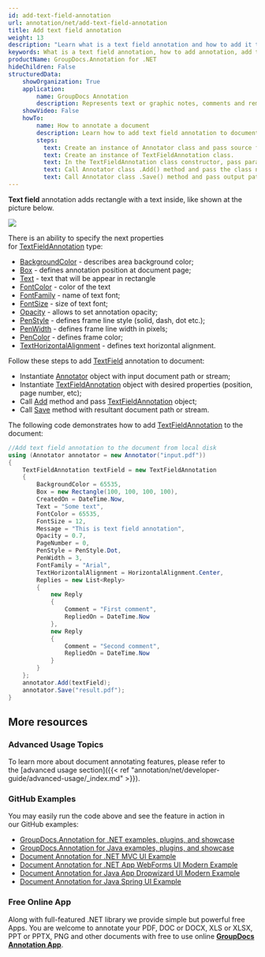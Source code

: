 ```yaml
---
id: add-text-field-annotation
url: annotation/net/add-text-field-annotation
title: Add text field annotation
weight: 13
description: "Learn what is a text field annotation and how to add it to a document programmatically using GroupDocs.Annotation for .NET."
keywords: What is a text field annotation, how to add annotation, add text field annotation
productName: GroupDocs.Annotation for .NET
hideChildren: False
structuredData:
    showOrganization: True
    application:    
        name: GroupDocs Annotation
        description: Represents text or graphic notes, comments and remarks attached to a specific part of the content of the document using C#
    showVideo: False
    howTo:
        name: How to annotate a document
        description: Learn how to add text field annotation to document step by step
        steps:
          text: Create an instance of Annotator class and pass source file path as a constructor parameter. You may specify absolute or relative file path as per your requirements. 
          text: Create an instance of TextFieldAnnotation class.
          text: In the TextFieldAnnotation class constructor, pass parameters.
          text: Call Annotator class .Add() method and pass the class name TextFieldAnnotation.
          text: Call Annotator class .Save() method and pass output path file.
---
```

**Text field** annotation adds rectangle with a text inside, like shown at the picture below. 

![](annotation/net/images/add-text-field-annotation.png)

There is an ability to specify the next properties for [TextFieldAnnotation](https://apireference.groupdocs.com/net/annotation/groupdocs.annotation.models.annotationmodels/textfieldannotation) type:

*   [BackgroundColor](https://apireference.groupdocs.com/annotation/net/groupdocs.annotation.models.annotationmodels/textfieldannotation/properties/backgroundcolor) - describes area background color;
*   [Box](https://apireference.groupdocs.com/annotation/net/groupdocs.annotation.models.annotationmodels/textfieldannotation/properties/box) - defines annotation position at document page;
*   [Text](https://apireference.groupdocs.com/annotation/net/groupdocs.annotation.models.annotationmodels/textfieldannotation/properties/text) - text that will be appear in rectangle
*   [FontColor](https://apireference.groupdocs.com/annotation/net/groupdocs.annotation.models.annotationmodels/textfieldannotation/properties/fontcolor) - color of the text
*   [FontFamily](https://apireference.groupdocs.com/annotation/net/groupdocs.annotation.models.annotationmodels/textfieldannotation/properties/fontfamily) - name of text font;
*   [FontSize](https://apireference.groupdocs.com/annotation/net/groupdocs.annotation.models.annotationmodels/textfieldannotation/properties/fontsize) - size of text font;
*   [Opacity](https://apireference.groupdocs.com/annotation/net/groupdocs.annotation.models.annotationmodels/textfieldannotation/properties/opacity) - allows to set annotation opacity;
*   [PenStyle](https://apireference.groupdocs.com/annotation/net/groupdocs.annotation.models.annotationmodels/textfieldannotation/properties/penstyle) - defines frame line style (solid, dash, dot etc.);
*   [PenWidth](https://apireference.groupdocs.com/annotation/net/groupdocs.annotation.models.annotationmodels/textfieldannotation/properties/penwidth) - defines frame line width in pixels;
*   [PenColor](https://apireference.groupdocs.com/annotation/net/groupdocs.annotation.models.annotationmodels/textfieldannotation/properties/pencolor) - defines frame color;
*   [TextHorizontalAlignment]() - defines text horizontal alignment.

Follow these steps to add [TextField](https://apireference.groupdocs.com/net/annotation/groupdocs.annotation.models.annotationmodels/textfieldannotation) annotation to document: 

*   Instantiate [Annotator](https://apireference.groupdocs.com/net/annotation/groupdocs.annotation/annotator) object with input document path or stream;
*   Instantiate [TextFieldAnnotation](https://apireference.groupdocs.com/net/annotation/groupdocs.annotation.models.annotationmodels/textfieldannotation) object with desired properties (position, page number, etc);
*   Call [Add](https://apireference.groupdocs.com/net/annotation/groupdocs.annotation/annotator/methods/add) method and pass [TextFieldAnnotation](https://apireference.groupdocs.com/net/annotation/groupdocs.annotation.models.annotationmodels/textfieldannotation) object;
*   Call [Save](https://apireference.groupdocs.com/net/annotation/groupdocs.annotation/annotator/methods/save/index) method with resultant document path or stream.

The following code demonstrates how to add [TextFieldAnnotation](https://apireference.groupdocs.com/net/annotation/groupdocs.annotation.models.annotationmodels/textfieldannotation) to the document:

```csharp
//Add text field annotation to the document from local disk
using (Annotator annotator = new Annotator("input.pdf"))
{
	TextFieldAnnotation textField = new TextFieldAnnotation
    {
    	BackgroundColor = 65535,
        Box = new Rectangle(100, 100, 100, 100),
        CreatedOn = DateTime.Now,
        Text = "Some text",
        FontColor = 65535,
        FontSize = 12,
        Message = "This is text field annotation",
        Opacity = 0.7,
        PageNumber = 0,
        PenStyle = PenStyle.Dot,
        PenWidth = 3,
        FontFamily = "Arial",
        TextHorizontalAlignment = HorizontalAlignment.Center,
        Replies = new List<Reply>
        {
        	new Reply
            {
            	Comment = "First comment",
                RepliedOn = DateTime.Now
            },
            new Reply
            {
            	Comment = "Second comment",
                RepliedOn = DateTime.Now
            }
        }
	};
    annotator.Add(textField);
    annotator.Save("result.pdf");
} 
```

## More resources
### Advanced Usage Topics
To learn more about document annotating features, please refer to the [advanced usage section]({{< ref "annotation/net/developer-guide/advanced-usage/_index.md" >}}).

### GitHub Examples
You may easily run the code above and see the feature in action in our GitHub examples:

*   [GroupDocs.Annotation for .NET examples, plugins, and showcase](https://github.com/groupdocs-annotation/GroupDocs.Annotation-for-.NET)
*   [GroupDocs.Annotation for Java examples, plugins, and showcase](https://github.com/groupdocs-annotation/GroupDocs.Annotation-for-Java)
*   [Document Annotation for .NET MVC UI Example](https://github.com/groupdocs-annotation/GroupDocs.Annotation-for-.NET-MVC)
*   [Document Annotation for .NET App WebForms UI Modern Example](https://github.com/groupdocs-annotation/GroupDocs.Annotation-for-.NET-WebForms)
*   [Document Annotation for Java App Dropwizard UI Modern Example](https://github.com/groupdocs-annotation/GroupDocs.Annotation-for-Java-Dropwizard)
*   [Document Annotation for Java Spring UI Example](https://github.com/groupdocs-annotation/GroupDocs.Annotation-for-Java-Spring)
    

### Free Online App
Along with full-featured .NET library we provide simple but powerful free Apps.
You are welcome to annotate your PDF, DOC or DOCX, XLS or XLSX, PPT or PPTX, PNG and other documents with free to use online **[GroupDocs Annotation App](https://products.groupdocs.app/annotation)**.
